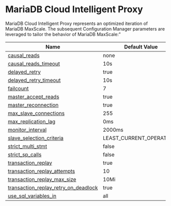 # MariaDB Cloud Intelligent Proxy

MariaDB Cloud Intelligent Proxy represents an optimized iteration of MariaDB MaxScale. The subsequent Configuration Manager parameters are leveraged to tailor the behavior of MariaDB MaxScale:"

| Name                                                                                                                                                                                                                                             | Default Value              |
| ------------------------------------------------------------------------------------------------------------------------------------------------------------------------------------------------------------------------------------------------ | -------------------------- |
| [causal\_reads](https://app.gitbook.com/s/0pSbu5DcMSW4KwAkUcmX/reference/maxscale-routers/maxscale-readwritesplit#causal_reads)                                                                                                                  | none                       |
| [causal\_reads\_timeout](https://app.gitbook.com/s/0pSbu5DcMSW4KwAkUcmX/reference/maxscale-routers/maxscale-readwritesplit#causal_reads_timeout)                                                                                                 | 10s                        |
| [delayed\_retry](https://app.gitbook.com/s/0pSbu5DcMSW4KwAkUcmX/reference/maxscale-routers/maxscale-readwritesplit#delayed_retry)                                                                                                                | true                       |
| [delayed\_retry\_timeout](https://app.gitbook.com/s/0pSbu5DcMSW4KwAkUcmX/reference/maxscale-routers/maxscale-readwritesplit#delayed_retry_timeout)                                                                                               | 10s                        |
| [failcount](https://app.gitbook.com/s/0pSbu5DcMSW4KwAkUcmX/reference/maxscale-monitors/mariadb-monitor#failcount)                                                                                                                                | 7                          |
| [master\_accept\_reads](https://app.gitbook.com/s/0pSbu5DcMSW4KwAkUcmX/reference/maxscale-routers/maxscale-readwritesplit#master_accept_reads)                                                                                                   | true                       |
| [master\_reconnection](https://app.gitbook.com/s/0pSbu5DcMSW4KwAkUcmX/reference/maxscale-routers/maxscale-readwritesplit#master_reconnection)                                                                                                    | true                       |
| [max\_slave\_connections](https://app.gitbook.com/s/0pSbu5DcMSW4KwAkUcmX/reference/maxscale-routers/maxscale-readwritesplit#max_slave_connections)                                                                                               | 255                        |
| [max\_replication\_lag](https://app.gitbook.com/s/0pSbu5DcMSW4KwAkUcmX/reference/maxscale-routers/maxscale-readwritesplit#max_replication_lag)                                                                                                   | 0ms                        |
| [monitor\_interval](https://app.gitbook.com/s/0pSbu5DcMSW4KwAkUcmX/maxscale-archive/archive/mariadb-maxscale-25-01/mariadb-maxscale-2501-maxscale-25-01-monitors/mariadb-maxscale-2501-maxscale-2501-common-monitor-parameters#monitor_interval) | 2000ms                     |
| [slave\_selection\_criteria](https://app.gitbook.com/s/0pSbu5DcMSW4KwAkUcmX/reference/maxscale-routers/maxscale-readwritesplit#slave_selection_criteria)                                                                                         | LEAST\_CURRENT\_OPERATIONS |
| [strict\_multi\_stmt](https://app.gitbook.com/s/0pSbu5DcMSW4KwAkUcmX/reference/maxscale-routers/maxscale-readwritesplit#strict_multi_stmt)                                                                                                       | false                      |
| [strict\_sp\_calls](https://app.gitbook.com/s/0pSbu5DcMSW4KwAkUcmX/reference/maxscale-routers/maxscale-readwritesplit#strict_sp_calls)                                                                                                           | false                      |
| [transaction\_replay](https://app.gitbook.com/s/0pSbu5DcMSW4KwAkUcmX/reference/maxscale-routers/maxscale-readwritesplit#transaction_replay)                                                                                                      | true                       |
| [transaction\_replay\_attempts](https://app.gitbook.com/s/0pSbu5DcMSW4KwAkUcmX/reference/maxscale-routers/maxscale-readwritesplit#transaction_replay_attempts)                                                                                   | 10                         |
| [transaction\_replay\_max\_size](https://app.gitbook.com/s/0pSbu5DcMSW4KwAkUcmX/reference/maxscale-routers/maxscale-readwritesplit#transaction_replay_max_size)                                                                                  | 10Mi                       |
| [transaction\_replay\_retry\_on\_deadlock](https://app.gitbook.com/s/0pSbu5DcMSW4KwAkUcmX/reference/maxscale-routers/maxscale-readwritesplit#transaction_replay_retry_on_deadlock)                                                               | true                       |
| [use\_sql\_variables\_in](https://app.gitbook.com/s/0pSbu5DcMSW4KwAkUcmX/reference/maxscale-routers/maxscale-readwritesplit#use_sql_variables_in)                                                                                                | all                        |
